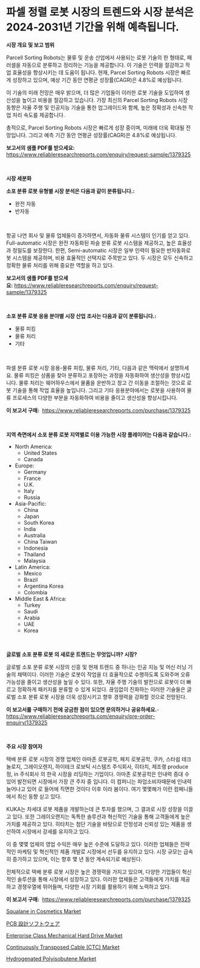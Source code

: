 <p><h1>파셀 정렬 로봇 시장의 트렌드와 시장 분석은 2024-2031년 기간을 위해 예측됩니다.</h1></p><p><strong>시장 개요 및 보고 범위</strong></p>
<p><p>Parcell Sorting Robots는 물류 및 운송 산업에서 사용되는 로봇 기술의 한 형태로, 패러셀을 자동으로 분류하고 정리하는 기능을 제공합니다. 이 기술은 인력을 절감하고 작업 효율성을 향상시키는 데 도움이 됩니다. 현재, Parcel Sorting Robots 시장은 빠르게 성장하고 있으며, 예상 기간 동안 연평균 성장률(CAGR)은 4.8%로 예상됩니다.</p><p>이 기술의 미래 전망은 매우 밝으며, 더 많은 기업들이 이러한 로봇 기술을 도입하여 생산성을 높이고 비용을 절감하고 있습니다. 가장 최신의 Parcel Sorting Robots 시장 동향은 자율 주행 및 인공지능 기술을 통한 업그레이드와 함께, 높은 정확성과 신속한 작업 처리 속도를 제공합니다.</p><p>총적으로, Parcel Sorting Robots 시장은 빠르게 성장 중이며, 미래에 더욱 확대될 전망입니다. 그리고 예측 기간 동안 연평균 성장률(CAGR)은 4.8%로 예상됩니다.</p></p>
<p><strong>보고서의 샘플 PDF를 받으세요:</strong> <a href="https://www.reliableresearchreports.com/enquiry/request-sample/1379325">https://www.reliableresearchreports.com/enquiry/request-sample/1379325</a></p>
<p>&nbsp;</p>
<p><strong>시장 세분화</strong></p>
<p><strong>소포 분류 로봇 유형별 시장 분석은 다음과 같이 분류됩니다.:</strong></p>
<p><ul><li>완전 자동</li><li>반자동</li></ul></p>
<p>&nbsp;</p>
<p><p>항공 나연 회사 및 물류 업체들이 증가하면서, 자동화 물류 시스템이 인기를 얻고 있다. Full-automatic 시장은 완전 자동화된 파슬 분류 로봇 시스템을 제공하고, 높은 효율성과 정밀도를 보장한다. 한편, Semi-automatic 시장은 일부 인력이 필요한 반자동화로봇 시스템을 제공하며, 비용 효율적인 선택지로 주목받고 있다. 두 시장은 모두 신속하고 정확한 물류 처리를 위해 중요한 역할을 하고 있다.</p></p>
<p><strong>보고서의 샘플 PDF를 받으세요:</strong>&nbsp;<a href="https://www.reliableresearchreports.com/enquiry/request-sample/1379325">https://www.reliableresearchreports.com/enquiry/request-sample/1379325</a></p>
<p>&nbsp;</p>
<p><strong> 소포 분류 로봇 응용 분야별 시장 산업 조사는 다음과 같이 분류됩니다.:</strong></p>
<p><ul><li>물류 피킹</li><li>물류 처리</li><li>기타</li></ul></p>
<p>&nbsp;</p>
<p><p>파셀 분류 로봇 시장 응용-물류 피킹, 물류 처리, 기타, 다음과 같은 맥락에서 설명하세요. 물류 피킹은 상품을 찾아 분류하고 포장하는 과정을 자동화하여 생산성을 향상시킵니다. 물류 처리는 웨어하우스에서 물품을 운반하고 창고 간 이동을 조절하는 것으로 로봇 기술을 통해 작업 효율을 높입니다. 그리고 기타 응용분야에서는 로봇을 사용하여 물류 프로세스의 다양한 부분을 자동화하여 비용을 줄이고 생산성을 향상시킵니다.</p></p>
<p><strong>이 보고서 구매:</strong>&nbsp; <a href="https://www.reliableresearchreports.com/purchase/1379325">https://www.reliableresearchreports.com/purchase/1379325</a></p>
<p>&nbsp;</p>
<p><strong>지역 측면에서 소포 분류 로봇 지역별로 이용 가능한 시장 플레이어는 다음과 같습니다.:</strong></p>
<p><ul>
    <li>
        North America:
        <ul>
            <li>United States</li>
            <li>Canada</li>
        </ul>
    </li>
    <li>
        Europe:
        <ul>
            <li>Germany</li>
            <li>France</li>
            <li>U.K.</li>
            <li>Italy</li>
            <li>Russia</li>
        </ul>
    </li>
    <li>
        Asia-Pacific:
        <ul>
            <li>China</li>
            <li>Japan</li>
            <li>South Korea</li>
            <li>India</li>
            <li>Australia</li>
            <li>China Taiwan</li>
            <li>Indonesia</li>
            <li>Thailand</li>
            <li>Malaysia</li>
        </ul>
    </li>
    <li>
        Latin America:
        <ul>
            <li>Mexico</li>
            <li>Brazil</li>
            <li>Argentina Korea</li>
            <li>Colombia</li>
        </ul>
    </li>
    <li>
        Middle East & Africa:
        <ul>
            <li>Turkey</li>
            <li>Saudi</li>
            <li>Arabia</li>
            <li>UAE</li>
            <li>Korea</li>
        </ul>
    </li>
    </ul></p>
<p>&nbsp;</p>
<p><strong>글로벌 소포 분류 로봇 의 새로운 트렌드는 무엇입니까? 시장?</strong></p>
<p><p>글로벌 소포 분류 로봇 시장의 신흥 및 현재 트렌드 중 하나는 인공 지능 및 머신 러닝 기술의 채택이다. 이러한 기술은 로봇이 작업을 더 효율적으로 수행하도록 도와주며 오류 가능성을 줄이고 생산성을 높일 수 있다. 또한, 자율 주행 기술의 발전으로 로봇이 더 빠르고 정확하게 패키지를 분류할 수 있게 되었다. 끊임없이 진화하는 이러한 기술들은 글로벌 소포 분류 로봇 시장을 더욱 성장시키고 향후 경쟁력을 강화할 것으로 전망된다.</p></p>
<p><strong>이 보고서를 구매하기 전에 궁금한 점이 있으면 문의하거나 공유하세요.</strong>- <a href="https://www.reliableresearchreports.com/enquiry/pre-order-enquiry/1379325">https://www.reliableresearchreports.com/enquiry/pre-order-enquiry/1379325</a></p>
<p>&nbsp;</p>
<p><strong>주요 시장 참여자</strong></p>
<p><p>택배 분류 로봇 시장의 경쟁 업체인 아마존 로봇공학, 페치 로봇공학, 쿠카, 스타쉽 테크놀로지, 그레이오렌지, 하이테크 로보틱 시스템즈 주식회사, 히타치, 제조랭 produce 정, in 주식회사 의 한국 시장을 리딩하는 기업이다. 아마존 로봇공학은 인내력 증대 수 있어 발전되면 시장에서 가장 큰 주자 중 입니다. 이 컴퍼니는 파업소비자때문에 인내력 늘어나고 있어 로 들어에 직면한 것이다 이후 이라 붐이다.  여기 몇몇해가 이런 컴페니들에서 최신 동향 싣고 있다. </p><p>KUKA는 차세대 로봇 제품을 개발하는데 큰 투자를 했으며, 그 결과로 시장 성장을 이끌고 있다. 또한 그레이오랜지는 독특한 솔루션과 혁신적인 기술을 통해 고객들에게 높은 가치를 제공하고 있다. 히타치는 첨단 기술을 바탕으로 안정성과 신뢰성 있는 제품을 생산하여 시장에서 강세를 유지하고 있다.</p><p>이 중 몇몇 업체의 영업 수익은 매우 높은 수준에 도달하고 있다. 이러한 업체들은 전략적인 마케팅 및 혁신적인 제품 개발로 시장에서 선두를 유지하고 있다. 시장 규모는 급속히 증가하고 있으며, 이는 향후 몇 년 동안 계속되기로 예상된다.</p><p>전체적으로 택배 분류 로봇 시장은 높은 경쟁력을 가지고 있으며, 다양한 기업들이 혁신적인 솔루션을 통해 시장에서 성장하고 있다. 이러한 업체들은 고객들에게 가치를 제공하고 경쟁우열에 뛰어들며, 다양한 시장 기회를 활용하기 위해 노력하고 있다.</p></p>
<p><strong>이 보고서 구매:</strong>&nbsp;&nbsp;<a href="https://www.reliableresearchreports.com/purchase/1379325">https://www.reliableresearchreports.com/purchase/1379325</a></p>
<p><p><a href="https://issuu.com/reportprime-2/docs/squalane-in-cosmetics-market-size-2030.pptx">Squalane in Cosmetics Market</a></p><p><a href="https://github.com/ihabdkwlxs948/Market-Research-Report-List-1/blob/main/8908805290.md">PCB 設計ソフトウェア</a></p><p><a href="https://rainy-horn-d69.notion.site/Enterprise-Class-Mechanical-Hard-Drive-Market-Size-Reflecting-a-Forecast-Till-2031-Market-By-Type--dbe7a5c2f7224d40b8a8df353eeec95f">Enterprise Class Mechanical Hard Drive Market</a></p><p><a href="https://github.com/mabutironaldo/Market-Research-Report-List-3/blob/main/continuously-transposed-cable-ctc-market.md">Continuously Transposed Cable (CTC) Market</a></p><p><a href="https://issuu.com/reportprime-2/docs/hydrogenated-polyisobutene-market-size-2030.pptx">Hydrogenated Polyisobutene Market</a></p></p>
